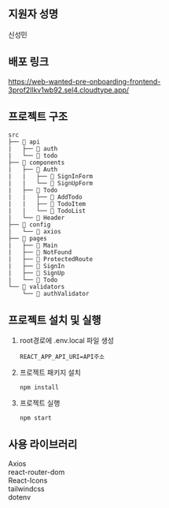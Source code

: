 ## 지원자 성명

신성민

## 배포 링크

https://web-wanted-pre-onboarding-frontend-3prof2llkv1wb92.sel4.cloudtype.app/

## 프로젝트 구조

```
src
├── 📁 api
|   ├── 📄 auth
|   └── 📄 todo
├── 📁 components
|   ├── 📁 Auth
|   |   ├── 📄 SignInForm
|   |   └── 📄 SignUpForm
|   ├── 📁 Todo
|   |   ├── 📄 AddTodo
|   |   ├── 📄 TodoItem
|   |   └── 📄 TodoList
|   └── 📄 Header
├── 📁 config
|   └── 📄 axios
├── 📁 pages
|   ├── 📄 Main
|   ├── 📄 NotFound
|   ├── 📄 ProtectedRoute
|   ├── 📄 SignIn
|   ├── 📄 SignUp
|   └── 📄 Todo
└── 📁 validators
    └── 📄 authValidator
```

## 프로젝트 설치 및 실행

1. root경로에 .env.local 파일 생성
   ```
   REACT_APP_API_URI=API주소
   ```
2. 프로젝트 패키지 설치
   ```
   npm install
   ```
3. 프로젝트 실행
   ```
   npm start
   ```

## 사용 라이브러리
Axios  
react-router-dom  
React-Icons   
tailwindcss   
dotenv